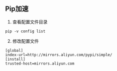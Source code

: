 ## Pip加速

1. 查看配置文件目录

```
pip -v config list
```

2. 修改配置文件
```
[global]
index-url=http://mirrors.aliyun.com/pypi/simple/
[install]
trusted-host=mirrors.aliyun.com
```
